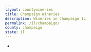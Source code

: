 ```yaml
---
layout: countywineries
title: Champaign Wineries
description: Wineries in Champaign IL
permalink: /il/champaign/
county: champaign
state: il
---
```

-
